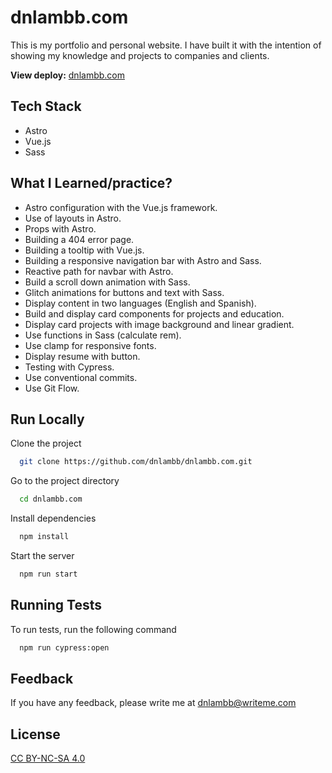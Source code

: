 # dnlambb.com

This is my portfolio and personal website. I have built it with the intention of showing my knowledge and projects to companies and clients.

**View deploy:** [dnlambb.com](https://dnlambb.com/)

## Tech Stack

- Astro
- Vue.js
- Sass

## What I Learned/practice?

- Astro configuration with the Vue.js framework.
- Use of layouts in Astro.
- Props with Astro.
- Building a 404 error page.
- Building a tooltip with Vue.js.
- Building a responsive navigation bar with Astro and Sass.
- Reactive path for navbar with Astro.
- Build a scroll down animation with Sass.
- Glitch animations for buttons and text with Sass.
- Display content in two languages (English and Spanish).
- Build and display card components for projects and education.
- Display card projects with image background and linear gradient.
- Use functions in Sass (calculate rem).
- Use clamp for responsive fonts.
- Display resume with button.
- Testing with Cypress.
- Use conventional commits.
- Use Git Flow.

## Run Locally

Clone the project

```bash
  git clone https://github.com/dnlambb/dnlambb.com.git
```

Go to the project directory

```bash
  cd dnlambb.com
```

Install dependencies

```bash
  npm install
```

Start the server

```bash
  npm run start
```

## Running Tests

To run tests, run the following command

```bash
  npm run cypress:open
```

## Feedback

If you have any feedback, please write me at [dnlambb@writeme.com](mailto:dnlambb@writeme.com)

## License

[CC BY-NC-SA 4.0](https://creativecommons.org/licenses/by-nc-sa/4.0/)
